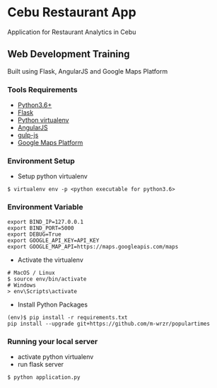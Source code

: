 # Cebu Restaurant App

Application for Restaurant Analytics in Cebu

## Web Development Training

Built using Flask, AngularJS and Google Maps Platform

### Tools Requirements

- [Python3.6+](https://www.python.org/downloads/)
- [Flask](http://flask.pocoo.org/)
- [Python virtualenv](http://docs.python-guide.org/en/latest/dev/virtualenvs/)
- [AngularJS](https://angularjs.org/)
- [gulp-js](https://gulpjs.com/)
- [Google Maps Platform](https://cloud.google.com/maps-platform)

### Environment Setup

- Setup python virtualenv
```
$ virtualenv env -p <python executable for python3.6>
```

### Environment Variable
```
export BIND_IP=127.0.0.1
export BIND_PORT=5000
export DEBUG=True
export GOOGLE_API_KEY=API_KEY
export GOOGLE_MAP_API=https://maps.googleapis.com/maps
```
- Activate the virtualenv
```
# MacOS / Linux
$ source env/bin/activate
# Windows
> env\Scripts\activate
```

- Install Python Packages
```
(env)$ pip install -r requirements.txt
pip install --upgrade git+https://github.com/m-wrzr/populartimes
```

### Running your local server

- activate python virtualenv
- run flask server
```
$ python application.py
```
